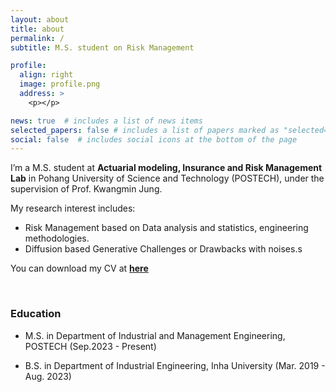 ```yaml
---
layout: about
title: about
permalink: /
subtitle: M.S. student on Risk Management

profile:
  align: right
  image: profile.png
  address: >
    <p></p>

news: true  # includes a list of news items
selected_papers: false # includes a list of papers marked as "selected={true}"
social: false  # includes social icons at the bottom of the page
---
```


I’m a M.S. student at **Actuarial modeling, Insurance and Risk Management Lab** in Pohang University of Science and Technology (POSTECH), under the supervision of Prof. Kwangmin Jung.

My research interest includes:

- Risk Management based on Data analysis and statistics, engineering methodologies.
- Diffusion based Generative Challenges or Drawbacks with noises.s

You can download my CV at **[here](../assets/pdf/CV.pdf)**

<br>

### Education
- M.S. in Department of Industrial and Management Engineering, POSTECH (Sep.2023 - Present)
  
- B.S. in Department of Industrial Engineering, Inha University (Mar. 2019 - Aug. 2023)


<br>

